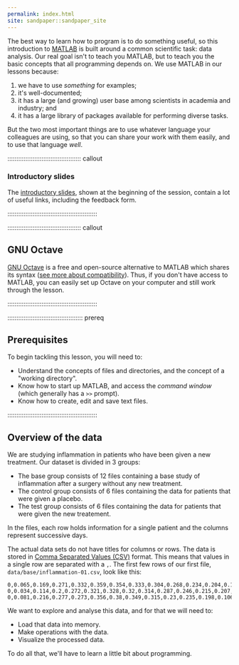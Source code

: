 ```yaml
---
permalink: index.html
site: sandpaper::sandpaper_site
---
```


The best way to learn how to program is to do something useful, so this
introduction to [MATLAB](https://en.wikipedia.org/wiki/MATLAB) is built around a common scientific task: data analysis.
Our real goal isn't to teach you MATLAB, but to teach you the basic concepts
that all programming depends on. We use MATLAB in our lessons because:

1. we have to use *something* for examples;
2. it's well-documented;
3. it has a large (and growing) user base among scientists in academia and industry; and
4. it has a large library of packages available for performing diverse tasks.

But the two most important things are to use whatever language your colleagues
are using, so that you can share your work with them easily, and to use that
language *well*.

:::::::::::::::::::::::::::::::::::::::::  callout

### Introductory slides

The [introductory slides](episodes/files/intro_slides.pdf), shown at the beginning of the session, contain a lot of useful links, including the feedback form.

::::::::::::::::::::::::::::::::::::::::::::::::::

:::::::::::::::::::::::::::::::::::::::::  callout

## GNU Octave

[GNU Octave](https://www.gnu.org/software/octave/) is a free and open-source alternative
to MATLAB which shares its syntax ([see more about compatibility](https://en.wikipedia.org/wiki/GNU_Octave#MATLAB_compatibility)).
Thus, if you don't have access to MATLAB, you can easily set up Octave
on your computer and still work through the lesson.


::::::::::::::::::::::::::::::::::::::::::::::::::

::::::::::::::::::::::::::::::::::::::::::  prereq

## Prerequisites

To begin tackling this lesson, you will need to:

- Understand the concepts of files and directories, and the concept of a "working directory".
- Know how to start up MATLAB, and access the *command window* (which generally has a `>>` prompt).
- Know how to create, edit and save text files.
  

::::::::::::::::::::::::::::::::::::::::::::::::::

## Overview of the data

We are studying inflammation in patients who have been given a new treatment.
Our dataset is divided in 3 groups:

- The base group consists of 12 files containing a base study of inflammation after a surgery without any new treatment.
- The control group consists of 6 files containing the data for patients that were given a placebo.
- The test group consists of 6 files containing the data for patients that were given the new treatement.

In the files, each row holds information for a single patient and the columns represent successive days.

The actual data sets do not have titles for columns or rows.
The data is stored in [Comma Separated Values (CSV)](learners/reference.md#comma-separated-values) format.
This means that values in a single row are separated with a `,`.
The first few rows of our first file, `data/base/inflammation-01.csv`, look like this:

```
0,0.065,0.169,0.271,0.332,0.359,0.354,0.333,0.304,0.268,0.234,0.204,0.179,0.141,0.133,0.115,0.083,0.076,0.065,0.065,0.047,0.04,0.041,0.028,0.02,0.028,0.012,0.02,0.011,0.015,0.009,0.01,0.01,0.007,0.007,0.001,0.008,-0,0.006,0.004
0,0.034,0.114,0.2,0.272,0.321,0.328,0.32,0.314,0.287,0.246,0.215,0.207,0.171,0.146,0.131,0.107,0.1,0.088,0.065,0.061,0.052,0.04,0.042,0.04,0.03,0.031,0.031,0.016,0.019,0.02,0.017,0.019,0.006,0.009,0.01,0.01,0.005,0.001,0.011
0,0.081,0.216,0.277,0.273,0.356,0.38,0.349,0.315,0.23,0.235,0.198,0.106,0.198,0.084,0.171,0.126,0.14,0.086,0.01,0.06,0.081,0.022,0.035,0.01,0.086,-0,0.102,0.032,0.07,0.017,0.136,0.022,-0,0.031,0.054,-0,-0,0.05,0.001
```

We want to explore and analyse this data, and for that we will need to:

- Load that data into memory.
- Make operations with the data.
- Visualize the processed data.

To do all that, we'll have to learn a little bit about programming.
